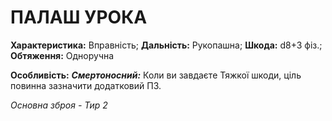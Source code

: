 ﻿# ПАЛАШ УРОКА

**Характеристика:** Вправність; **Дальність:** Рукопашна; **Шкода:** d8+3 фіз.; **Обтяження:** Одноручна

**Особливість:** ***Смертоносний:*** Коли ви завдаєте Тяжкої шкоди, ціль повинна зазначити додатковий ПЗ.

*Основна зброя - Тир 2*
